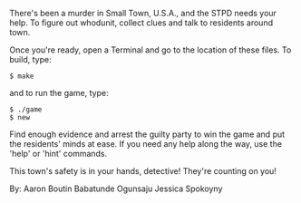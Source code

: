 
There's been a murder in Small Town, U.S.A., and the STPD needs your help. 
To figure out whodunit, collect clues and talk to residents around town.

Once you're ready, open a Terminal and go to the location of these files.
To build, type:

    $ make

and to run the game, type:

    $ ./game
    $ new

Find enough evidence and arrest the guilty party to win the game and put the 
residents' minds at ease. If you need any help along the way, use the 'help' or 
'hint' commands.

This town's safety is in your hands, detective! They're counting on you!

By:
Aaron Boutin
Babatunde Ogunsaju
Jessica Spokoyny

